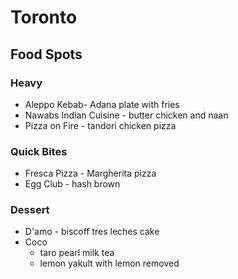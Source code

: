 # Toronto

## Food Spots

### Heavy

- Aleppo Kebab- Adana plate with fries
- Nawabs Indian Cuisine - butter chicken and naan
- Pizza on Fire - tandori chicken pizza

### Quick Bites

- Fresca Pizza - Margherita pizza
- Egg Club - hash brown

### Dessert

- D'amo - biscoff tres leches cake
- Coco
  - taro pearl milk tea
  - lemon yakult with lemon removed
